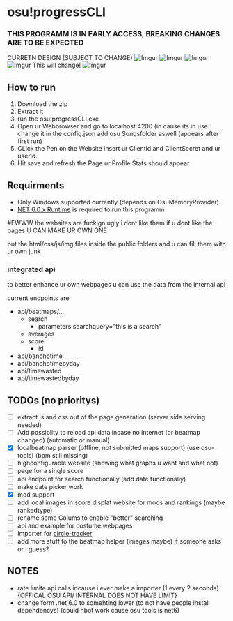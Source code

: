 # osu!progressCLI  
### THIS PROGRAMM IS IN EARLY ACCESS, BREAKING CHANGES ARE TO BE EXPECTED

CURRETN DESIGN (SUBJECT TO CHANGE)
![Imgur](https://i.imgur.com/u575NkG.png)
![Imgur](https://i.imgur.com/sA7HPQM.png)
![Imgur](https://i.imgur.com/xstUVex.png)
![Imgur](https://i.imgur.com/HgHABum.png)
This will change!
![Imgur](https://i.imgur.com/jmaEjyY.png)

## How to run
1. Download the zip
2. Extract it
3. run the osu!progressCLI.exe
4. Open ur Webbrowser and go to localhost:4200 (in cause its in use change it in the config.json add osu Songsfolder aswell (appears after first run)
5. CLick the Pen on the Website insert ur Clientid and ClientSecret and ur userid.
6. Hit save and refresh the Page ur Profile Stats should appear

## Requirments
- Only Windows supported currently (depends on OsuMemoryProvider)
- [NET 6.0.x Runtime](https://dotnet.microsoft.com/en-us/download/dotnet/6.0) is required to run this programm

  
#EWWW the websites are fuckign ugly i dont like them
if u dont like the pages U CAN MAKE UR OWN ONE 

put the html/css/js/img files inside the public folders and u can fill them with ur own junk
### integrated api
to better enhance ur own webpages u can use the data from the internal api

current endpoints are 
- api/beatmaps/...
    - search
        - parameters searchquery="this is a search" 
    -  averages
    -  score
        - id  
- api/banchotime
- api/banchotimebyday
- api/timewasted
- api/timewastedbyday

## TODOs (no prioritys)

- [ ] extract js and css out of the page generation (server side serving needed)
- [ ] Add possiblity to reload api data incase no internet (or beatmap changed)  (automatic or manual)
- [x] localbeatmap parser (offline, not submitted maps support) (use osu-tools) (bpm still missing)
- [ ] highconfigurable website (showing what graphs u want and what not)
- [ ] page for a single score
- [ ] api endpoint for search functionaliy (add date functionaliy)
- [ ] make date picker work
- [x] mod support
- [ ] add local images in score displat website for mods and rankings (maybe rankedtype)
- [ ] rename some Colums to enable "better" searching
- [ ] api and example for costume webpages
- [ ] importer for [circle-tracker](https://github.com/FunOrange/circle-tracker)
- [ ] add more stuff to the beatmap helper (images maybe) if someone asks or i guess?

## NOTES
- rate limite api calls incause i ever make a importer (1 every 2 seconds) {OFFICAL OSU API/ INTERNAL DOES NOT HAVE LIMIT}
- change form .net 6.0 to somehting lower (to not have people install dependencys) (could nbot work cause osu tools is net6)
